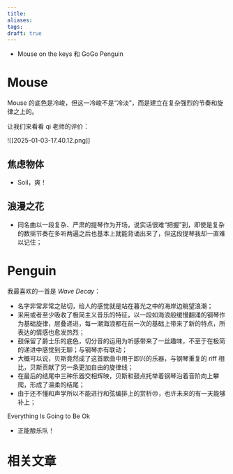 ```yaml
---
title: 
aliases: 
tags: 
draft: true
---
```


- Mouse on the keys 和 GoGo Penguin

# Mouse

Mouse 的底色是冷峻，但这一冷峻不是“冷淡”，而是建立在复杂强烈的节奏和旋律之上的。

让我们来看看 qi 老师的评价：

![[2025-01-03-17.40.12.png]]

## 焦虑物体

- Soil，爽！

## 浪漫之花

- 同名曲以一段复杂、严肃的提琴作为开场，说实话很难“把握”到，即使是复杂的数摇节奏在多听两遍之后也基本上就能背诵出来了，但这段提琴我却一直难以记住；

# Penguin

我最喜欢的一首是 *Wave Decay*：

- 名字非常非常之贴切，给人的感觉就是站在暮光之中的海岸边眺望浪潮；
- 采用或者至少吸收了极简主义音乐的特征，以一段如海浪般缓慢翻涌的钢琴作为基础旋律，层叠递进，每一潮海浪都在前一次的基础上带来了新的特点，所表达的情感也愈发热烈；
- 鼓保留了爵士乐的底色，切分音的运用为听感带来了一丝趣味，不至于在极简的递进中感觉到无聊；与钢琴亦有联动；
- 大概可以说，贝斯竟然成了这首歌曲中用于即兴的乐器，与钢琴重复的 riff 相比，贝斯贡献了另一条更加自由的旋律线；
-  在最后的结尾中三种乐器交相辉映，贝斯和鼓点托举着钢琴沿着音阶向上攀爬，形成了温柔的结尾；
- 由于还不懂和声学所以不能进行和弦编排上的赏析😢，也许未来的有一天能够补上；

Everything Is Going to Be Ok

- 正能酿乐队！

# 相关文章

